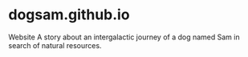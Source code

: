# dogsam.github.io
Website
A story about an intergalactic journey of a dog named Sam in search of natural resources.
